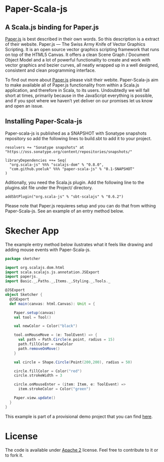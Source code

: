 # Paper-Scala-js
## A Scala.js binding for Paper.js

[Paper.js](http://paperjs.org/) is best described in their own words. So this description is a extract of their website. Paper.js — The Swiss Army Knife of Vector Graphics Scripting. It is an open source vector graphics scripting framework that runs on top of the HTML5 Canvas. It offers a clean Scene Graph / Document Object Model and a lot of powerful functionality to create and work with vector graphics and bezier curves, all neatly wrapped up in a well designed, consistent and clean programming interface.

To find out more about [Paper.js](http://paperjs.org/)  please visit their webite. Paper-Scala-js aim to make available all of Paper.js functionality from within a Scala.js application, and therefore in Scala, to its users. Undoubtedly we will fall short at times, primarily because in the JavaScript everything is possible, and if you spot where we haven’t yet deliver on our promises let us know and open an issue.

## Installing Paper-Scala-js

Paper-scala-js is published as a SNAPSHOT with Sonatype snapshots repository so add the following lines to build.sbt to add it to your project.

```
resolvers += "Sonatype snapshots" at "https://oss.sonatype.org/content/repositories/snapshots/"

libraryDependencies ++= Seq(
  "org.scala-js" %%% "scalajs-dom" % "0.8.0",
  "com.github.yoeluk" %%% "paper-scala-js" % "0.1-SNAPSHOT"
)
```

Aditionally, you need the Scala.js plugin. Add the following line to the plugins.sbt file under the Project/ directory.

```
addSbtPlugin("org.scala-js" % "sbt-scalajs" % "0.6.2")
```

Please note that Paper.js requieres setup and you can do that from withing Paper-Scala-js. See an example of an entry method below.

Skecher App
===

The example entry method below ilustrates what it feels like drawing and adding mouse events with Paper-Scala-js.

```scala
package sketcher

import org.scalajs.dom.html
import scala.scalajs.js.annotation.JSExport
import paperjs._
import Basic._,Paths._,Items._,Styling._,Tools._

@JSExport
object Sketcher {
  @JSExport
  def main(canvas: html.Canvas): Unit = {

    Paper.setup(canvas)
    val tool = Tool()

    val newColor = Color("black")

    tool.onMouseMove = (e: ToolEvent) => {
      val path = Path.Circle(e.point, radius = 15)
      path.fillColor = newColor
      path.removeOnMove()
    }

    val circle = Shape.Circle(Point(200,200), radius = 50)

    circle.fillColor = Color("red")
    circle.strokeWidth = 3

    circle.onMouseEnter = (item: Item, e: ToolEvent) =>
      item.strokeColor = Color("green")

    Paper.view.update()
  }
}
```

This example is part of a provisional demo project that you can find [here](https://github.com/yoeluk/sketch-app).

License
===
The code is available under [Apache 2](http://www.apache.org/licenses/LICENSE-2.0.txt) license. Feel free to contribute to it or to fork it.
